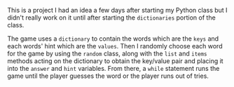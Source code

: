 This is a project I had an idea a few days after starting my Python class but I didn't really work on it until after starting the `dictionaries` portion of the class. 

The game uses a `dictionary` to contain the words which are the `keys` and each words' hint which are the `values`. Then I randomly choose each word for the game by using the `random` class, along with the `list` and `items` methods acting on the dictionary to obtain the key/value pair and placing it into the `answer` and `hint` variables. From there, a `while` statement runs the game until the player guesses the word or the player runs out of tries.

